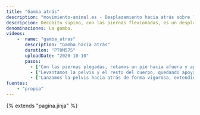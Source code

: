 ```yaml
---
title: "Gamba atrás"
description: "movimiento-animal.es - Desplazamiento hacia atrás sobre la espalda, haciendo un trípode sobre los pies y un hombro"
descripcion: Decúbito supino, con las piernas flexionadas, es un desplazamiento de la pelvis hacia atrás. Para ello, *formamos un trípode con los pies y un hombro*, pasando la pelvis (*fugándola*) y yendo a decúbito lateral. 
denominaciones: La gamba.
videos: 
    -  name: "gamba_atras"
       description: "Gamba hacia atrás"
       duration: "PT0M57S"
       uploadDate: "2020-10-10"
       pasos:
         - ["Con las piernas plegadas, rotamos un pie hacia afuera y apoyamos la almohadilla de los dedos."]
         - ["Levantamos la pelvis y el resto del cuerpo, quedando apoyados sólo sobre los pies y el mismo hombro que el pie. Ninguna zona más toca el suelo."]
         - ["Lanzamos la pelvis hacia atrás de forma vigorosa, extendiendo las piernas a la vez que empujamos con las manos a un contrincante figurado."]
fuentes:
    - "propia"
---
```

{% extends "pagina.jinja" %}
